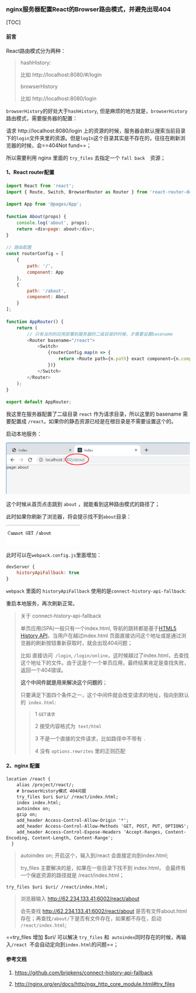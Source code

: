 ### nginx服务器配置React的Browser路由模式，并避免出现404

[TOC]

#### 前言

React路由模式分为两种：

> hashHistory:
>
> 比如 http://localhost:8080/#/login
>
> browserHistory
>
> 比如 http://localhost:8080/login

`browserHistory`的好处大于`hashHistory`, 但是麻烦的地方就是，`browserHistory`路由模式，需要服务器的配置：

请求 http://localhost:8080/login 上的资源的时候，服务器会默认搜索当前目录下的` login `文件夹里的资源。但是`logIn`这个目录其实是不存在的，往往在刷新浏览器的时候，会==404Not fund==；

所以需要利用 nginx 里面的 `try_files` 去指定一个 `fall back  `资源；

#### 1、React router配置

```javascript
import React from 'react';
import { Route, Switch, BrowserRouter as Router } from 'react-router-dom';

import App from '@pages/App';

function About(props) {
    console.log('about', props);
    return <div>page: about</div>;
}

// 路由配置
const routerConfig = [
    {
        path: '/',
        component: App
    },
    {
        path: '/about',
        component: About
    }
];

function AppRouter() {
    return (
        // 只有当你的应用部署到服务器的二级目录的时候，才需要设置basename
        <Router basename="/react">
            <Switch>
                {routerConfig.map(n => {
                    return <Route path={n.path} exact component={n.component}></Route>;
                })}
            </Switch>
        </Router>
    );
}

export default AppRouter;

```

我这里在服务器配置了二级目录 `react`	作为请求目录，所以这里的 basename 需要配置成  `/react`。如果你的静态资源已经是在根目录是不需要设置这个的。

启动本地服务：

![1568608865270](assets/1568608865270.png)

这个时候从首页点击跳到 `about` ，就能看到这种路由模式的路径了；

此时如果你刷新了浏览器，将会提示找不到`about`目录：

![1568609309790](assets/1568609309790.png)

此时可以在`webpack.config.js`里面增加：

```javascript
devServer {
	historyApiFallback: true
}
```

`webpack` 里面的 `historyApiFallback` 使用的是`connect-history-api-fallback`:

重启本地服务，再次刷新正常。


> 关于 connect-history-api-fallback
>
> 单页应用(SPA)一般只有一个index.html, 导航的跳转都是基于[HTML5 History API](http://www.w3.org/html/wg/drafts/html/master/single-page.html#the-history-interface)，当用户在越过index.html 页面直接访问这个地址或是通过浏览器的刷新按钮重新获取时，就会出现404问题；
>
> 比如 直接访问` /login`,  `/login/online`，这时候越过了index.html，去查找这个地址下的文件。由于这是个一个单页应用，最终结果肯定是查找失败，返回一个404错误。
>
> **这个中间件就是用来解决这个问题的**；
>
> 只要满足下面四个条件之一，这个中间件就会改变请求的地址，指向到默认的` index.html`:
>
> > 1 `GET请求`
> >
> > 2  接受内容格式为` text/html`
> >
> > 3 不是一个直接的文件请求，比如路径中不带有 `.`
> >
> > 4 没有 `options.rewrites` 里的正则匹配



#### 2、nginx 配置

```nginx
location /react {
    alias /project/react/;
    # browserHistory模式 404问题
    try_files $uri $uri/ /react/index.html;
    index index.html;
    autoindex on;
    gzip on;
    add_header Access-Control-Allow-Origin '*';
    add_header Access-Control-Allow-Methods 'GET, POST, PUT, OPTIONS';
    add_header Access-Control-Expose-Headers 'Accept-Ranges, Content-Encoding, Content-Length, Content-Range';
  }
```

> autoindex on; 开启这个，输入到/react 会直接定向到index.html;
>
> try_files 主要解决的是，如果在一些目录下找不到 index.html， 会最终有一个保底资源的路径就是 /react/index.html；

```nginx
try_files $uri $uri/ /react/index.html;
```

> 浏览器输入 http://62.234.133.41:6002/react/about
>
> 会先查找 http://62.234.133.41:6002/react/about 是否有文件about.html存在；再查找`/about/`下是否有文件存在，如果都不存在，启动 `/react/index.html`;

==try_files 增加 $uri/ 可以解决 `try_files` 和` autoindex`同时存在的时候，再输入`/react `不会自动定向到`index.html`的问题==；

#### 参考文档

1. https://github.com/bripkens/connect-history-api-fallback

2. http://nginx.org/en/docs/http/ngx_http_core_module.html#try_files

   

